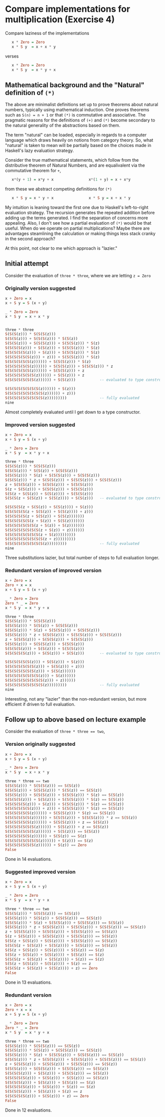 # Compare implementations for multiplication (Exercise 4)

Compare laziness of the implementations

```haskell
   x * Zero = Zero
   x * S y  = x + x * y
```

verses

```haskell
   x * Zero = Zero
   x * S y  = x * y + x
```

## Mathematical background and the "Natural" definition of `(*)`

The above are minimalist definitions set up to prove theorems about natural
numbers, typically using mathematical induction.  One proves theorems such
as `S(n) = n + 1` or that `(*)` is commutative and associative.  The pragmatic
reasons for the definitions of `(+)` and `(*)` become secondary to the natural
generality of the abstractions based on them.

The term "natural" can be loaded, especially in regards to a computer language
which draws heavily on notions from category theory.  So, what "natural" is
taken to mean will be partially based on the choices made in Haskell's lazy
evaluation strategy.

Consider the true mathematical statements, which follow from the distributive
theorem of Natural Numbers, and are equalivalent via the commutative theorem
for `+`,

```haskell
   x*(y + 1) = x*y + x                x*(1 + y) = x + x*y
```

from these we abstract competing definitions for `(*)`

```haskell
   x * S y = x * y + x                x * S y = x + x * y
```

My intuition is leaning toward the first one due to Haskell's left-to-right
evaluation strategy.  The recursion generates the repeated addition before
adding up the terms generated.  I find the separation of concerns more
appealing.  Also, I don't see how a partial evaluation of `(*)` would be
that useful.  When do we operate on partial multiplications?  Maybe there are
advantages steamlining the calculation or making things less stack cranky
in the second approach?

At this point, not clear to me which approach is "lazier."

## Initial attempt

Consider the evaluation of `three * three`, where we are letting `z = Zero`

### Originally version suggested

```haskell
x + Zero = x
x + S y = S (x + y)

_ * Zero = Zero
x * S y  = x + x * y

```

```haskell

three * three
S(S(S(z))) * S(S(S(z)))
S(S(S(z))) + S(S(S(z))) * S(S(z))
S(S(S(z))) + S(S(S(z))) + S(S(S(z))) * S(z)
S(S(S(S(z))) + S(S(z))) + S(S(S(z))) * S(z)
S(S(S(S(S(z))) + S(z))) + S(S(S(z))) * S(z)
S(S(S(S(S(S(z))) + z))) + S(S(S(z))) * S(z)
S(S(S(S(S(S(z)))))) + S(S(S(z))) * S(z)
S(S(S(S(S(S(z)))))) + S(S(S(z))) + S(S(S(z))) * z
S(S(S(S(S(S(z)))))) + S(S(S(z))) + z
S(S(S(S(S(S(S(z)))))) + S(S(z))) + z
S(S(S(S(S(S(S(z)))))) + S(S(z)))           -- evaluated to type constructor

S(S(S(S(S(S(S(S(z)))))) + S(z)))
S(S(S(S(S(S(S(S(S(z)))))) + z)))
S(S(S(S(S(S(S(S(S(z)))))))))               -- fully evaluated
nine
```

Almost completely evaluated until I get down to a type constructor.

### Improved version suggested

```haskell
x + Zero = x
x + S y = S (x + y)

_ * Zero = Zero
x * S y  = x * y + x
```

```haskell
three * three
S(S(S(z))) * S(S(S(z)))
S(S(S(z))) * S(S(z)) + S(S(S(z)))
S(S(S(z))) * S(z) + S(S(S(z))) + S(S(S(z)))
S(S(S(z))) * z + S(S(S(z))) + S(S(S(z))) + S(S(S(z)))
z + S(S(S(z))) + S(S(S(z))) + S(S(S(z)))
S(z + S(S(z))) + S(S(S(z))) + S(S(S(z)))
S(S(z + S(S(z)) + S(S(z)))) + S(S(S(z)))
S(S(S(z + S(S(z)) + S(S(z)))) + S(S(z)))   -- evaluated to type constructor

S(S(S(S(z + S(S(z)) + S(S(z)))) + S(z)))
S(S(S(S(S(z + S(S(z)) + S(S(z)))) + z)))
S(S(S(S(S(z + S(S(z)) + S(S(z)))))))
S(S(S(S(S(S(z + S(z)) + S(S(z)))))))
S(S(S(S(S(S(S(z + S(z)) + S(z)))))))
S(S(S(S(S(S(S(S(z + S(z)) + z)))))))
S(S(S(S(S(S(S(S(z + S(z)))))))))
S(S(S(S(S(S(S(S(S(z + z)))))))))
S(S(S(S(S(S(S(S(S(z)))))))))               -- fully evaluated
nine
```

Three substitutions lazier, but total number of steps to full evaluation longer.

### Redundant version of improved version

```haskell
x + Zero = x
Zero + x = x
x + S y = S (x + y)

_ * Zero = Zero
Zero * _ = Zero
x * S y  = x * y + x
```

```haskell
three * three
S(S(S(z))) * S(S(S(z)))
S(S(S(z))) * S(S(z)) + S(S(S(z)))
S(S(S(z))) * S(z) + S(S(S(z))) + S(S(S(z)))
S(S(S(z))) * z + S(S(S(z))) + S(S(S(z))) + S(S(S(z)))
z + S(S(S(z))) + S(S(S(z))) + S(S(S(z)))
S(S(S(z))) + S(S(S(z))) + S(S(S(z)))
S(S(S(S(z))) + S(S(z))) + S(S(S(z)))
S(S(S(S(S(z))) + S(S(z))) + S(S(z)))       -- evaluated to type constructor

S(S(S(S(S(S(z))) + S(S(z))) + S(z)))
S(S(S(S(S(S(S(z))) + S(S(z))) + z)))
S(S(S(S(S(S(S(z))) + S(S(z))))))
S(S(S(S(S(S(S(S(z))) + S(z))))))
S(S(S(S(S(S(S(S(S(z))) + z))))))
S(S(S(S(S(S(S(S(S(z)))))))))               -- fully evaluated
nine
```

Interesting, not any "lazier" than the non-redundant version, but more
efficient if driven to full evaluation.

## Follow up to above based on lecture example

Consider the evaluation of `three * three == two`,

### Version originally suggested

```haskell
x + Zero = x
x + S y = S (x + y)

_ * Zero = Zero
x * S y  = x + x * y
```

```haskell
three * three == two
S(S(S(z))) * S(S(S(z))) == S(S(z))
S(S(S(z))) + S(S(S(z))) * S(S(z)) == S(S(z))
S(S(S(z))) + S(S(S(z))) + S(S(S(z))) * S(z) == S(S(z))
S(S(S(S(z))) + S(S(z))) + S(S(S(z))) * S(z) == S(S(z))
S(S(S(S(S(z))) + S(z))) + S(S(S(z))) * S(z) == S(S(z))
S(S(S(S(S(S(z))) + z))) + S(S(S(z))) * S(z) == S(S(z))
S(S(S(S(S(S(z)))))) + S(S(S(z))) * S(z) == S(S(z))
S(S(S(S(S(S(z)))))) + S(S(S(z))) + S(S(S(z))) * z == S(S(z))
S(S(S(S(S(S(z)))))) + S(S(S(z))) + z == S(S(z))
S(S(S(S(S(S(S(z)))))) + S(S(z))) + z == S(S(z))
S(S(S(S(S(S(S(z)))))) + S(S(z))) == S(S(z))
S(S(S(S(S(S(z)))))) + S(S(z)) == S(z)
S(S(S(S(S(S(S(S(z)))))) + S(z))) == S(z)
S(S(S(S(S(S(S(z)))))) + S(z)) == Zero
False
```

Done in 14 evaluations.

### Suggested improved version

```haskell
x + Zero = x
x + S y = S (x + y)

_ * Zero = Zero
x * S y  = x * y + x
```

```haskell
three * three == two
S(S(S(z))) * S(S(S(z))) == S(S(z))
S(S(S(z))) * S(S(z)) + S(S(S(z))) == S(S(z))
S(S(S(z))) * S(z) + S(S(S(z))) + S(S(S(z))) == S(S(z))
S(S(S(z))) * z + S(S(S(z))) + S(S(S(z))) + S(S(S(z))) == S(S(z))
z + S(S(S(z))) + S(S(S(z))) + S(S(S(z))) == S(S(z))
S(z + S(S(z))) + S(S(S(z))) + S(S(S(z))) == S(S(z))
S(S(z + S(S(z)) + S(S(z)))) + S(S(S(z))) == S(S(z))
S(S(S(z + S(S(z)) + S(S(z)))) + S(S(z))) == S(S(z))
S(S(z + S(S(z)) + S(S(z)))) + S(S(z)) == S(z)
S(S(z + S(S(z)) + S(S(z)))) + S(S(z)) == S(z)
S(S(S(z + S(S(z)) + S(S(z)))) + S(z)) == S(z)
S(S(z + S(S(z)) + S(S(z)))) + S(z) == z
S(S(S(z + S(S(z)) + S(S(z)))) + z) == Zero
False
```

Done in 13 evaluations.

### Redundant version

```haskell
x + Zero = x
Zero + x = x
x + S y = S (x + y)

_ * Zero = Zero
Zero * _ = Zero
x * S y  = x * y + x
```

```haskell
three * three == two
S(S(S(z))) * S(S(S(z))) == S(S(z))
S(S(S(z))) * S(S(z)) + S(S(S(z))) == S(S(z))
S(S(S(z))) * S(z) + S(S(S(z))) + S(S(S(z))) == S(S(z))
S(S(S(z))) * z + S(S(S(z))) + S(S(S(z))) + S(S(S(z))) == S(S(z))
z + S(S(S(z))) + S(S(S(z))) + S(S(S(z))) == S(S(z))
S(S(S(z))) + S(S(S(z))) + S(S(S(z))) == S(S(z))
S(S(S(S(z))) + S(S(z))) + S(S(S(z))) == S(S(z))
S(S(S(S(S(z))) + S(S(z))) + S(S(z))) == S(S(z))
S(S(S(S(z))) + S(S(z))) + S(S(z)) == S(z)
S(S(S(S(S(z))) + S(S(z))) + S(z)) == S(z)
S(S(S(S(z))) + S(S(z))) + S(z) == z
S(S(S(S(S(z))) + S(S(z))) + z) == Zero
False
```

Done in 12 evaluations.

